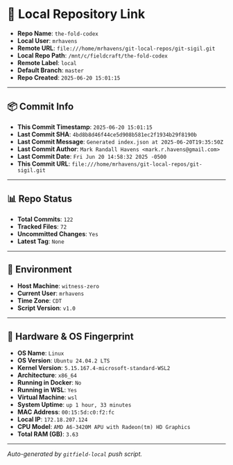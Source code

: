 # 🔗 Local Repository Link

- **Repo Name**: `the-fold-codex`
- **Local User**: `mrhavens`
- **Remote URL**: `file:///home/mrhavens/git-local-repos/git-sigil.git`
- **Local Repo Path**: `/mnt/c/fieldcraft/the-fold-codex`
- **Remote Label**: `local`
- **Default Branch**: `master`
- **Repo Created**: `2025-06-20 15:01:15`

---

## 📦 Commit Info

- **This Commit Timestamp**: `2025-06-20 15:01:15`
- **Last Commit SHA**: `4bd8b8d46f44ce5d908b581ec2f1934b29f8190b`
- **Last Commit Message**: `Generated index.json at 2025-06-20T19:35:50Z`
- **Last Commit Author**: `Mark Randall Havens <mark.r.havens@gmail.com>`
- **Last Commit Date**: `Fri Jun 20 14:58:32 2025 -0500`
- **This Commit URL**: `file:///home/mrhavens/git-local-repos/git-sigil.git`

---

## 📊 Repo Status

- **Total Commits**: `122`
- **Tracked Files**: `72`
- **Uncommitted Changes**: `Yes`
- **Latest Tag**: `None`

---

## 🧭 Environment

- **Host Machine**: `witness-zero`
- **Current User**: `mrhavens`
- **Time Zone**: `CDT`
- **Script Version**: `v1.0`

---

## 🧬 Hardware & OS Fingerprint

- **OS Name**: `Linux`
- **OS Version**: `Ubuntu 24.04.2 LTS`
- **Kernel Version**: `5.15.167.4-microsoft-standard-WSL2`
- **Architecture**: `x86_64`
- **Running in Docker**: `No`
- **Running in WSL**: `Yes`
- **Virtual Machine**: `wsl`
- **System Uptime**: `up 1 hour, 33 minutes`
- **MAC Address**: `00:15:5d:c0:f2:fc`
- **Local IP**: `172.18.207.124`
- **CPU Model**: `AMD A6-3420M APU with Radeon(tm) HD Graphics`
- **Total RAM (GB)**: `3.63`

---

_Auto-generated by `gitfield-local` push script._

